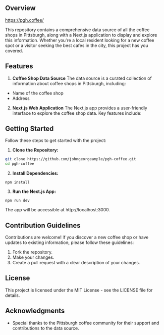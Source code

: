 ## Overview

https://pgh.coffee/

This repository contains a comprehensive data source of all the coffee shops in Pittsburgh, along with a Next.js application to display and explore this information. Whether you're a local resident looking for a new coffee spot or a visitor seeking the best cafes in the city, this project has you covered.

## Features
1. **Coffee Shop Data Source**
The data source is a curated collection of information about coffee shops in Pittsburgh, including:

* Name of the coffee shop
* Address

<!--
* Contact details (phone, email)
* Operating hours
* Specialties/menu highlights
* Customer reviews and ratings
-->

2. **Next.js Web Application**
The Next.js app provides a user-friendly interface to explore the coffee shop data. Key features include:

<!--
* Interactive map displaying the location of each coffee shop
* Search functionality to find coffee shops based on name, location, or specialties
* Detailed profiles for each coffee shop, including contact information and reviews
* User reviews and ratings for each coffee shop
* Responsive design for a seamless experience on desktop and mobile devices
-->


## Getting Started
Follow these steps to get started with the project:

1. **Clone the Repository:**

```bash
git clone https://github.com/johngeorgeample/pgh-coffee.git
cd pgh-coffee
```

2. **Install Dependencies:**

```
npm install
```

3. **Run the Next.js App:**

```
npm run dev
```
The app will be accessible at http://localhost:3000.

## Contribution Guidelines
Contributions are welcome! If you discover a new coffee shop or have updates to existing information, please follow these guidelines:

1. Fork the repository.
2. Make your changes.
3. Create a pull request with a clear description of your changes.

## License
This project is licensed under the MIT License - see the LICENSE file for details.

## Acknowledgments
* Special thanks to the Pittsburgh coffee community for their support and contributions to the data source.
